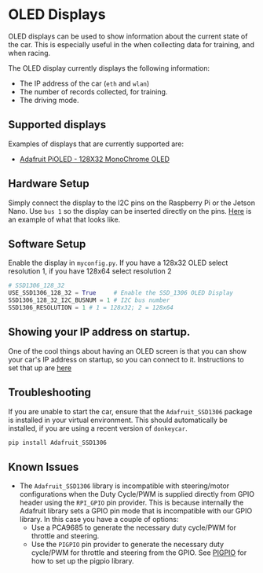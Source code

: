 # OLED Displays

OLED displays can be used to show information about the current state of the car. This is especially useful in the when collecting data for training, and when racing. 

The OLED display currently displays the following information:
* The IP address of the car (`eth` and `wlan`)
* The number of records collected, for training.
* The driving mode.

## Supported displays

Examples of displays that are currently supported are:

* [Adafruit PiOLED - 128X32 MonoChrome OLED](https://www.adafruit.com/product/3527)

## Hardware Setup

Simply connect the display to the I2C pins on the Raspberry Pi or the Jetson Nano. Use `bus 1` so the display can be inserted directly on the pins. [Here](https://cdn-shop.adafruit.com/1200x900/3527-04.jpg) is an example of what that looks like.

## Software Setup

Enable the display in `myconfig.py`. If you have a 128x32 OLED select resolution 1, if you have 128x64 select resolution 2

```python
# SSD1306_128_32
USE_SSD1306_128_32 = True     # Enable the SSD_1306 OLED Display
SSD1306_128_32_I2C_BUSNUM = 1 # I2C bus number
SSD1306_RESOLUTION = 1 # 1 = 128x32; 2 = 128x64
```
## Showing your IP address on startup. 

One of the cool things about having an OLED screen is that you can show your car's IP address on startup, so you can connect to it. Instructions to set that up are [here](https://diyrobocars.com/2021/12/29/show-your-raspberrypi-ip-address-on-startup-with-an-oled/)

## Troubleshooting

If you are unable to start the car, ensure that the `Adafruit_SSD1306` package is installed in your virtual environment. This should automatically be installed, if you are using a recent version of `donkeycar`.

```bash
pip install Adafruit_SSD1306
```
## Known Issues
- The `Adafruit_SSD1306` library is incompatible with steering/motor configurations when the Duty Cycle/PWM is supplied directly from GPIO header using the `RPI_GPIO` pin provider.  This is because internally the Adafruit library sets a GPIO pin mode that is incompatible with our GPIO library.  In this case you have a couple of options:
  - Use a PCA9685 to generate the necessary duty cycle/PWM for throttle and steering.
  - Use the `PIGPIO` pin provider to generate the necessary duty cycle/PWM for throttle and steering from the GPIO.  See [PIGPIO](pins.md#PIGPIO) for how to set up the pigpio library.
